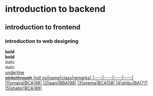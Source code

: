 # introduction to backend
## introduction to frontend
### introduction to web designing
**bold**\
__bold__\
*italic*\
_italic_\
<ins>underline<ins>\
~~strikethrough~~
|roll no|name|class|remarks|
|:---:|:---:|:---:|:---:|
|1|smaira|BCA|88|
|2|jaani|BBA|98|
|3|seema|BCA|58|
|4|shibu|BA|77|
|5|shabir|BCA|89|
